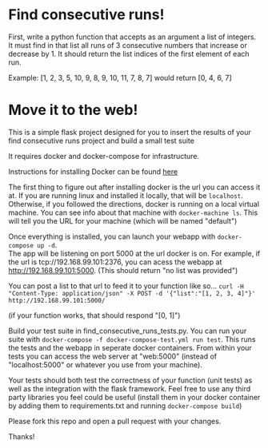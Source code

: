 # Find consecutive runs!

First, write a python function that accepts as an argument a list of integers.  It must
find in that list all runs of 3 consecutive numbers that increase or decrease by 1.  It
should return the list indices of the first element of each run.

Example:  [1, 2, 3, 5, 10, 9, 8, 9, 10, 11, 7, 8, 7] would return [0, 4, 6, 7]

# Move it to the web!

This is a simple flask project designed for you to insert the results of your
find consecutive runs project and build a small test suite

It requires docker and docker-compose for infrastructure.

Instructions for installing Docker can be found [here](https://docs.docker.com/installation/)

The first thing to figure out after installing docker is the url you can access it at.  If you
are running linux and installed it locally, that will be `localhost`.  Otherwise, if you followed
the directions, docker is running on a local virtual machine.  You can see info about that machine
with `docker-machine ls`.  This will tell you the URL for your machine (which will be named "default")

Once everything is installed, you can launch your webapp with `docker-compose up -d`.  
The app will be listening on port 5000 at the url docker is on.  For example, if the url is 
tcp://192.168.99.101:2376, you can acess the webapp at http://192.168.99.101:5000.  (This should
return "no list was provided")

You can post a list to that url to feed it to your function like so...
`curl -H "Content-Type: application/json" -X POST -d '{"list":"[1, 2, 3, 4]"}' http://192.168.99.101:5000/`

(if your function works, that should respond "[0, 1]")

Build your test suite in find_consecutive_runs_tests.py.  You can run your suite with
`docker-compose -f docker-compose-test.yml run test`.  This runs the tests
and the webapp in seperate docker containers.  From within your tests you can access
the web server at "web:5000" (instead of "localhost:5000" or whatever you use from your
machine).

Your tests should both test the correctness of your function (unit tests) as well as
the integration with the flask framework.  Feel free to use any third party libraries
you feel could be useful (install them in your docker container by adding them to requirements.txt and
running `docker-compose build`)

Please fork this repo and open a pull request with your changes.

Thanks!
